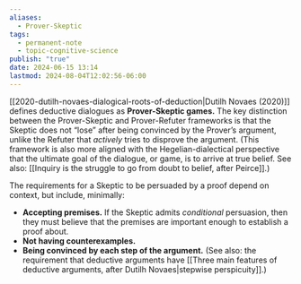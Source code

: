 ```yaml
---
aliases:
  - Prover-Skeptic
tags:
  - permanent-note
  - topic-cognitive-science
publish: "true"
date: 2024-06-15 13:14
lastmod: 2024-08-04T12:02:56-06:00
---
```

[[2020-dutilh-novaes-dialogical-roots-of-deduction|Dutilh Novaes (2020)]] defines deductive dialogues as **Prover-Skeptic games.** The key distinction between the Prover-Skeptic and Prover-Refuter frameworks is that the Skeptic does not “lose” after being convinced by the Prover’s argument, unlike the Refuter that *actively* tries to disprove the argument. (This framework is also more aligned with the Hegelian-dialectical perspective that the ultimate goal of the dialogue, or game, is to arrive at true belief. See also: [[Inquiry is the struggle to go from doubt to belief, after Peirce]].)

The requirements for a Skeptic to be persuaded by a proof depend on context, but include, minimally:
- **Accepting premises.** If the Skeptic admits *conditional* persuasion, then they must believe that the premises are important enough to establish a proof about.
- **Not having counterexamples.**
- **Being convinced by each step of the argument.** (See also: the requirement that deductive arguments have [[Three main features of deductive arguments, after Dutilh Novaes|stepwise perspicuity]].)